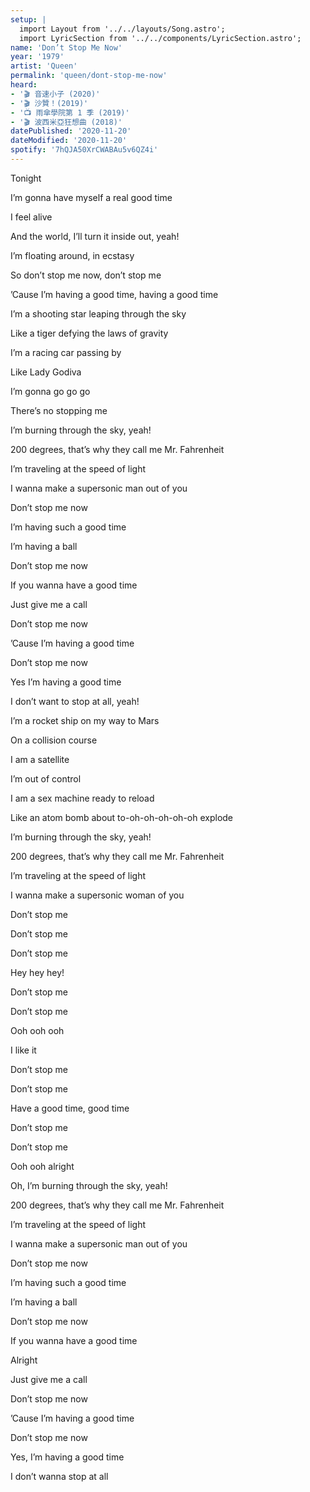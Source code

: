 ```yaml
---
setup: |
  import Layout from '../../layouts/Song.astro';
  import LyricSection from '../../components/LyricSection.astro';
name: 'Don’t Stop Me Now'
year: '1979'
artist: 'Queen'
permalink: 'queen/dont-stop-me-now'
heard:
- '🎬 音速小子 (2020)'
- '🎬 沙贊！(2019)'
- '📺 雨傘學院第 1 季 (2019)'
- '🎬 波西米亞狂想曲 (2018)'
datePublished: '2020-11-20'
dateModified: '2020-11-20'
spotify: '7hQJA50XrCWABAu5v6QZ4i'
---
```


<LyricSection>

Tonight

I&rsquo;m gonna have myself a real good time

I feel alive

And the world, I&rsquo;ll turn it inside out, yeah!

I&rsquo;m floating around, in ecstasy

</LyricSection>

<LyricSection>

So don&rsquo;t stop me now, don&rsquo;t stop me

&rsquo;Cause I&rsquo;m having a good time, having a good time

</LyricSection>

<LyricSection>

I&rsquo;m a shooting star leaping through the sky

Like a tiger defying the laws of gravity

I&rsquo;m a racing car passing by

Like Lady Godiva

I&rsquo;m gonna go go go

There&rsquo;s no stopping me

</LyricSection>

<LyricSection>

I&rsquo;m burning through the sky, yeah!

200 degrees, that&rsquo;s why they call me Mr. Fahrenheit

I&rsquo;m traveling at the speed of light

I wanna make a supersonic man out of you

</LyricSection>

<LyricSection>

Don&rsquo;t stop me now

I&rsquo;m having such a good time

I&rsquo;m having a ball

Don&rsquo;t stop me now

If you wanna have a good time

Just give me a call

</LyricSection>

<LyricSection>

Don&rsquo;t stop me now

&rsquo;Cause I&rsquo;m having a good time

Don&rsquo;t stop me now

Yes I&rsquo;m having a good time

I don&rsquo;t want to stop at all, yeah!

</LyricSection>

<LyricSection>

I&rsquo;m a rocket ship on my way to Mars

On a collision course

I am a satellite

I&rsquo;m out of control

I am a sex machine ready to reload

Like an atom bomb about to-oh-oh-oh-oh-oh explode

</LyricSection>

<LyricSection>

I&rsquo;m burning through the sky, yeah!

200 degrees, that&rsquo;s why they call me Mr. Fahrenheit

I&rsquo;m traveling at the speed of light

I wanna make a supersonic woman of you

</LyricSection>

<LyricSection>

Don&rsquo;t stop me

Don&rsquo;t stop me

Don&rsquo;t stop me

Hey hey hey!

</LyricSection>

<LyricSection>

Don&rsquo;t stop me

Don&rsquo;t stop me

Ooh ooh ooh

I like it

</LyricSection>

<LyricSection>

Don&rsquo;t stop me

Don&rsquo;t stop me

Have a good time, good time

</LyricSection>

<LyricSection>

Don&rsquo;t stop me

Don&rsquo;t stop me

Ooh ooh alright

</LyricSection>

<LyricSection>

Oh, I&rsquo;m burning through the sky, yeah!

200 degrees, that&rsquo;s why they call me Mr. Fahrenheit

I&rsquo;m traveling at the speed of light

I wanna make a supersonic man out of you

</LyricSection>

<LyricSection>

Don&rsquo;t stop me now

I&rsquo;m having such a good time

I&rsquo;m having a ball

Don&rsquo;t stop me now

If you wanna have a good time

Alright

Just give me a call

</LyricSection>

<LyricSection>

Don&rsquo;t stop me now

&rsquo;Cause I&rsquo;m having a good time

Don&rsquo;t stop me now

Yes, I&rsquo;m having a good time

I don&rsquo;t wanna stop at all

</LyricSection>
